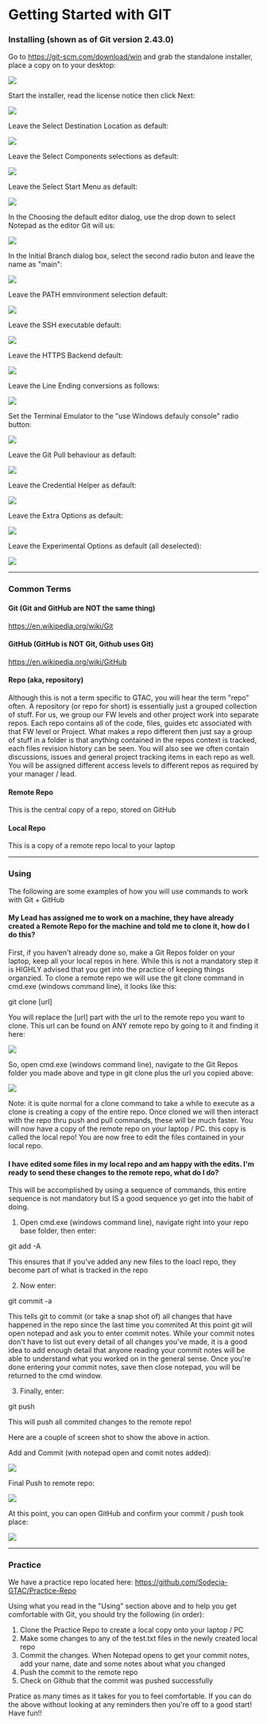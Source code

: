 # Getting Started with GIT


### Installing (shown as of Git version 2.43.0)

Go to https://git-scm.com/download/win and grab the standalone installer, place a copy on to your desktop:

![](./Images/Git/Install/0_Git%20Install%20download.png)

Start the installer, read the license notice then click Next:

![](./Images/Git/Install/1_Git%20Install%20lic%20notice.jpg)

Leave the Select Destination Location as default:

![](./Images/Git/Install/2_Git%20Install%20location.jpg)

Leave the Select Components selections as default:

![](./Images/Git/Install/3_Git%20Install%20select%20components.jpg)

Leave the Select Start Menu as default:

![](./Images/Git/Install/4_Git%20Install%20start%20menu%20folder.jpg)

In the Choosing the default editor dialog, use the drop down to select Notepad as the editor Git will us:

![](./Images/Git/Install/5_Git%20Install%20default%20editor.jpg)

In the Initial Branch dialog box, select the second radio buton and leave the name as "main":

![](./Images/Git/Install/6_Git%20Install%20init%20branch.jpg)

Leave the PATH emnvironment selection default:

![](./Images/Git/Install/7_Git%20Install%20path.jpg)

Leave the SSH executable default:

![](./Images/Git/Install/8_Git%20Install%20ssh%20exe.png)

Leave the HTTPS Backend default:

![](./Images/Git/Install/9_Git%20Install%20https%20backend.png)

Leave the Line Ending conversions as follows:

![](./Images/Git/Install/10_Git%20Install%20line%20ending%20convention.png)

Set the Terminal Emulator to the "use Windows defauly console" radio button:

![](./Images/Git/Install/11_Git%20Install%20terminal%20emulator%20to%20use.png)

Leave the Git Pull behaviour as default:

![](./Images/Git/Install/12_Git%20Install%20git%20pull%20behaviour.png)

Leave the Credential Helper as default:

![](./Images/Git/Install/13_Git%20Install%20credential%20helper.png)

Leave the Extra Options as default:

![](./Images/Git/Install/14_Git%20Install%20extra%20options.png)

Leave the Experimental Options as default (all deselected):

![](./Images/Git/Install/15_Git%20Install%20experimental%20options.png)

---

### Common Terms

#### Git (Git and GitHub are NOT the same thing)
https://en.wikipedia.org/wiki/Git

#### GitHub (GitHub is NOT Git, Github uses Git)
https://en.wikipedia.org/wiki/GitHub

#### Repo (aka, repository)
Although this is not a term specific to GTAC, you will hear the term "repo" often.
A repository (or repo for short) is essentially just a grouped collection of stuff. 
For us, we group our FW levels and other project work into separate repos. Each repo contains all of the code, files, guides etc associated with that FW level or Project.
What makes a repo different then just say a group of stuff in a folder is that anything contained in the repos context is tracked, each files revision history can be seen. 
You will also see we often contain discussions, issues and general project tracking items in each repo as well.
You will be assigned different access levels to different repos as required by your manager / lead.

#### Remote Repo
This is the central copy of a repo, stored on GitHub

#### Local Repo
This is a copy of a remote repo local to your laptop

---

### Using

The following are some examples of how you will use commands to work with Git + GitHub

#### My Lead has assigned me to work on a machine, they have already created a Remote Repo for the machine and told me to clone it, how do I do this?
First, if you haven't already done so, make a Git Repos folder on your laptop, keep all your local repos in here.
While this is not a mandatory step it is HIGHLY advised that you get into the practice of keeping things organzied.
To clone a remote repo we will use the git clone command in cmd.exe (windows command line), it looks like this:

git clone [url]

You will replace the [url] part with the url to the remote repo you want to clone.
This url can be found on ANY remote repo by going to it and finding it here:

![](./Images/Git/Using/Git_Clone_CopyURL.jpg)

So, open cmd.exe (windows command line), navigate to the Git Repos folder you made above and type in git clone plus the url you copied above:

![](./Images/Git/Using/Git_Clone_cmd.jpg)

Note: it is quite normal for a clone command to take a while to execute as a clone is creating a copy of the entire repo.
Once cloned we will then interact with the repo thru push and pull commands, these will be much faster.
You will now have a copy of the remote repo on your laptop / PC. this copy is called the local repo!
You are now free to edit the files contained in your local repo.

#### I have edited some files in my local repo and am happy with the edits. I'm ready to send these changes to the remote repo, what do I do?
This will be accomplished by using a sequence of commands, this entire sequence is not mandatory but IS a good sequence yo get into the habit of doing.
1. Open cmd.exe (windows command line), navigate right into your repo base folder, then enter:

git add -A

This ensures that if you've added any new files to the loacl repo, they become part of what is tracked in the repo

2. Now enter:

git commit -a

This tells git to commit (or take a snap shot of) all changes that have happened in the repo since the last time you commited
At this point git will open notepad and ask you to enter commit notes. While your commit notes don't have to list out every detail of all changes you've made, it
is a good idea to add enough detail that anyone reading your commit notes will be able to understand what you worked on in the general sense.
Once you're done entering your commit notes, save then close notepad, you will be returned to the cmd window.

3. Finally, enter:

git push

This will push all commited changes to the remote repo!

Here are a couple of screen shot to show the above in action.

Add and Commit (with notepad open and comit notes added):

![](./Images/Git/Using/Git_Commit_Note.jpg)

Final Push to remote repo:

![](./Images/Git/Using/Git_Push.jpg)


At this point, you can open GitHub and confirm your commit / push took place:

![](./Images/Git/Using/GitHub_CommitNote.jpg)


---

### Practice
We have a practice repo located here: https://github.com/Sodecia-GTAC/Practice-Repo


Using what you read in the "Using" section above and to help you get comfortable with Git, you should try the following (in order):

1. Clone the Practice Repo to create a local copy onto your laptop / PC
2. Make some changes to any of the test.txt files in the newly created local repo
3. Commit the changes. When Notepad opens to get your commit notes, add your name, date and some notes about what you changed
4. Push the commit to the remote repo
5. Check on Github that the commit was pushed successfully

Pratice as many times as it takes for you to feel comfortable. If you can do the above without looking at any reminders then you're off to a good start!
Have fun!!